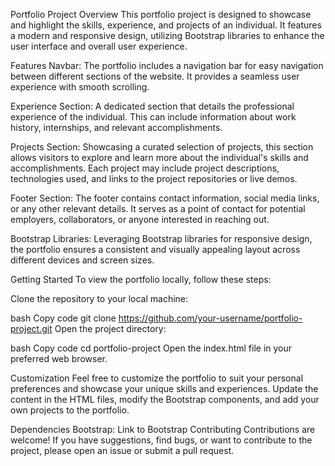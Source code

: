 Portfolio Project
Overview
This portfolio project is designed to showcase and highlight the skills, experience, and projects of an individual. It features a modern and responsive design, utilizing Bootstrap libraries to enhance the user interface and overall user experience.

Features
Navbar: The portfolio includes a navigation bar for easy navigation between different sections of the website. It provides a seamless user experience with smooth scrolling.

Experience Section: A dedicated section that details the professional experience of the individual. This can include information about work history, internships, and relevant accomplishments.

Projects Section: Showcasing a curated selection of projects, this section allows visitors to explore and learn more about the individual's skills and accomplishments. Each project may include project descriptions, technologies used, and links to the project repositories or live demos.

Footer Section: The footer contains contact information, social media links, or any other relevant details. It serves as a point of contact for potential employers, collaborators, or anyone interested in reaching out.

Bootstrap Libraries: Leveraging Bootstrap libraries for responsive design, the portfolio ensures a consistent and visually appealing layout across different devices and screen sizes.

Getting Started
To view the portfolio locally, follow these steps:

Clone the repository to your local machine:

bash
Copy code
git clone https://github.com/your-username/portfolio-project.git
Open the project directory:

bash
Copy code
cd portfolio-project
Open the index.html file in your preferred web browser.

Customization
Feel free to customize the portfolio to suit your personal preferences and showcase your unique skills and experiences. Update the content in the HTML files, modify the Bootstrap components, and add your own projects to the portfolio.

Dependencies
Bootstrap: Link to Bootstrap
Contributing
Contributions are welcome! If you have suggestions, find bugs, or want to contribute to the project, please open an issue or submit a pull request.
